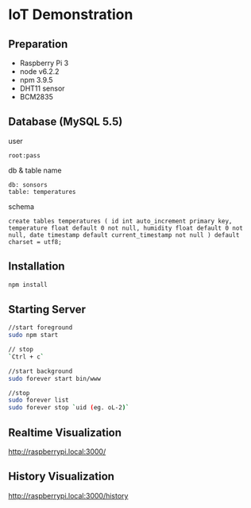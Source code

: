 # IoT Demonstration

## Preparation
* Raspberry Pi 3
* node v6.2.2
* npm 3.9.5
* DHT11 sensor
* BCM2835

## Database (MySQL 5.5)
user
```
root:pass
```

db & table name
```
db: sonsors
table: temperatures
```

schema
```
create tables temperatures ( id int auto_increment primary key, temperature float default 0 not null, humidity float default 0 not null, date timestamp default current_timestamp not null ) default charset = utf8;
```

## Installation
```sh
npm install
```

## Starting Server
```sh
//start foreground
sudo npm start

// stop
`Ctrl + c`

//start background
sudo forever start bin/www

//stop
sudo forever list
sudo forever stop `uid (eg. oL-2)`
```

## Realtime Visualization
http://raspberrypi.local:3000/

## History Visualization
http://raspberrypi.local:3000/history



